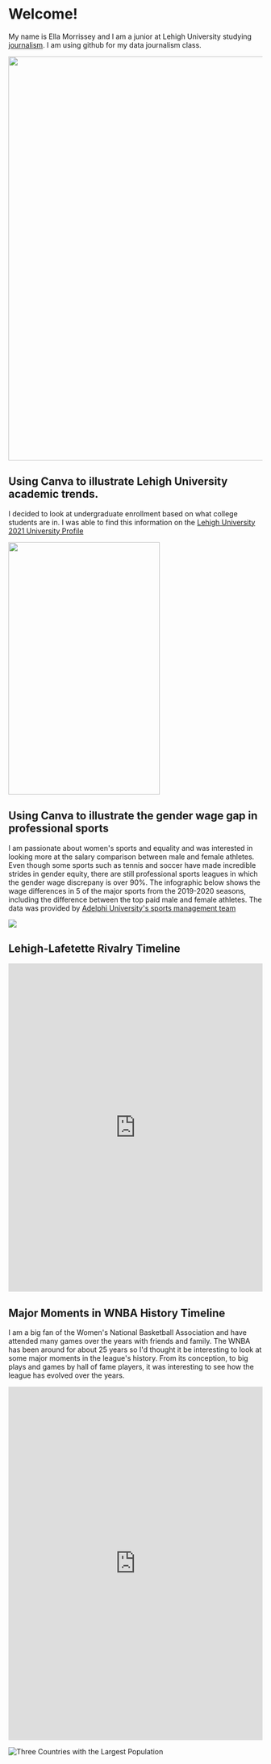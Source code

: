 #  Welcome!
My name is Ella Morrissey and I am a junior at Lehigh University studying [journalism](https://thebrownandwhite.com/). I am using github for my data journalism class.

<img src="https://github.com/ellamorrissey/ellamorrissey.github.io/blob/main/IMG_0031.JPG?raw=true" width="600" height="800" />

## Using Canva to illustrate Lehigh University academic trends. 

I decided to look at undergraduate enrollment based on what college students are in. I was able to find this information on the [Lehigh University 2021 University Profile](https://oirsa.lehigh.edu/sites/oirsa.lehigh.edu/files/LUprofile_2021.pdf)

<img src="https://github.com/ellamorrissey/ellamorrissey.github.io/blob/main/Lehigh%20Fall%202021%20(3).png?raw=true" width="300" height="500" />

## Using Canva to illustrate the gender wage gap in professional sports
I am passionate about women's sports and equality and was interested in looking more at the salary comparison between male and female athletes. Even though some sports such as tennis and soccer have made incredible strides in gender equity, there are still professional sports leagues in which the gender wage discrepany is over 90%. The infographic below shows the wage differences in 5 of the major sports from the 2019-2020 seasons, including the difference between the top paid male and female athletes. The data was provided by [Adelphi University's sports management team](https://online.adelphi.edu/articles/male-female-sports-salary/)

<img src="https://github.com/ellamorrissey/ellamorrissey.github.io/blob/main/Gender%20wage%20gap%20in%20sports%20(2).png?raw=true" />

## Lehigh-Lafetette Rivalry Timeline

<iframe src='https://cdn.knightlab.com/libs/timeline3/latest/embed/index.html?source=14Z6xEs2ANIulGF1zlxt7e9JYRH45FqfYfSi-Q7_ietg&font=Default&lang=en&initial_zoom=2&height=650' width='100%' height='650' webkitallowfullscreen mozallowfullscreen allowfullscreen frameborder='0'></iframe>

## Major Moments in WNBA History Timeline
I am a big fan of the Women's National Basketball Association and have attended many games over the years with friends and family. The WNBA has been around for about 25 years so I'd thought it be interesting to look at some major moments in the league's history. From its conception, to big plays and games by hall of fame players, it was interesting to see how the league has evolved over the years. 
<iframe src='https://cdn.knightlab.com/libs/timeline3/latest/embed/index.html?source=1VZ_GWK10NdFnOgTcVmebcUhnQXgiNEkU6jOwuQ0wtgU&font=Default&lang=en&initial_zoom=2&height=650' width='100%' height='700' webkitallowfullscreen mozallowfullscreen allowfullscreen frameborder='0'></iframe>

![Three Countries with the Largest Population](https://github.com/ellamorrissey/ellamorrissey.github.io/blob/main/Three_Countries_with_the_Largest_Population_China_India_U.S._chartbuilder.png?raw=true)
